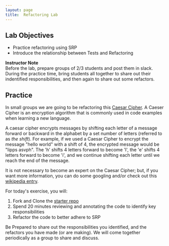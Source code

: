 ```yaml
---
layout: page
title:  Refactoring Lab
---
```


## Lab Objectives
* Practice refactoring using SRP
* Introduce the relationship between Tests and Refactoring

<aside class="instructor-notes">
  <p><strong>Instructor Note</strong><br>Before the lab, prepare groups of 2/3 students and post them in slack.  During the practice time, bring students all together to share out their indentified responsibilities, and then again to share out some refactors.</p>
</aside>

## Practice

In small groups we are going to be refactoring this [Caesar Cipher](https://github.com/turingschool-examples/CaesarCipher_Launch).  A Caeser Cipher is an encryption algorithm that is commonly used in code examples when learning a new language.  

A caesar cipher encrypts messages by shifting each letter of a message forward or backward in the alphabet by a set number of letters (referred to as _the shift_).  For example, if we used a Caesar Cipher to encrypt the message "hello world" with a shift of 4, the encrypted message would be "lipps asvph".  The 'h' shifts 4 letters forward to become 'l', the 'e' shifts 4 letters forward to become 'i', and we continue shifting each letter until we reach the end of the message.

It is not necessary to become an expert on the Caesar Cipher; but, if you want more information, you can do some googling and/or check out this [wikipedia entry](https://en.wikipedia.org/wiki/Caesar_cipher).

For today's exercise, you will:
1. Fork and Clone the [starter repo](https://github.com/turingschool-examples/CaesarCipher_Launch)
2. Spend 20 minutes reviewing and annotating the code to identify key responsibilities
3. Refactor the code to better adhere to SRP

Be Prepared to share out the responsibilities you identified, and the refactors you have made (or are making).  We will come together periodically as a group to share and discuss.
